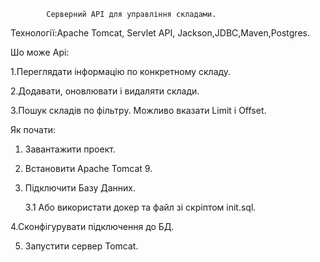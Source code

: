             Cерверний API для управління складами.
Технології:Apache Tomcat, Servlet API, Jackson,JDBC,Maven,Postgres.

Шо може Api:

1.Переглядати інформацію по конкретному складу.

2.Додавати, оновлювати і видаляти склади.

3.Пошук складів по фільтру. Можливо вказати Limit і Offset.

Як почати:

1. Завантажити проект.

2. Встановити Apache Tomcat 9.

3. Підключити Базу Данних.

   3.1 Або використати докер та файл зі скріптом init.sql.

4.Сконфігурувати підключення до БД.

5. Запустити сервер Tomcat.
